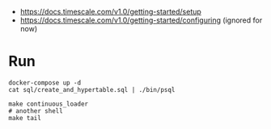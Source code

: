 - https://docs.timescale.com/v1.0/getting-started/setup
- https://docs.timescale.com/v1.0/getting-started/configuring (ignored for now)

# Run
```
docker-compose up -d
cat sql/create_and_hypertable.sql | ./bin/psql

make continuous_loader
# another shell
make tail
```
